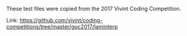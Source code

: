 These test files were copied from the 2017 Vivint Coding Competition.

Link: https://github.com/vivint/coding-competitions/tree/master/goc2017/laminterp
